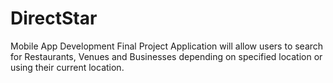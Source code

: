 # DirectStar
Mobile App Development Final Project
Application will allow users to search for Restaurants, Venues and Businesses depending on specified location or using their 
current location.
